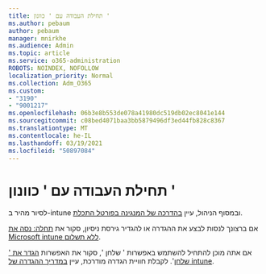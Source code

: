 ```yaml
---
title: תחילת העבודה עם ' כוונון '
ms.author: pebaum
author: pebaum
manager: mnirkhe
ms.audience: Admin
ms.topic: article
ms.service: o365-administration
ROBOTS: NOINDEX, NOFOLLOW
localization_priority: Normal
ms.collection: Adm_O365
ms.custom:
- "3190"
- "9001217"
ms.openlocfilehash: 06b3e8b553de078a41980dc519db02ec8041e144
ms.sourcegitcommit: c08bed4071baa3bb5879496df3ed44fb828c8367
ms.translationtype: MT
ms.contentlocale: he-IL
ms.lasthandoff: 03/19/2021
ms.locfileid: "50897084"
---
```

# <a name="getting-started-with-intune"></a>תחילת העבודה עם ' כוונון '

לסיור מהיר ב-intune ובמסוף הניהול, עיין [בהדרכה של המנגינה בפורטל התכלת](https://docs.microsoft.com/mem/intune/fundamentals/tutorial-walkthrough-endpoint-manager).

אם ברצונך לנסות לבצע את ההגדרה או להגדיר גירסת ניסיון, סקור את [תחלה: נסה את Microsoft intune ללא תשלום](https://docs.microsoft.com/intune/fundamentals/free-trial-sign-up).

אם אתה מוכן להתחיל להשתמש באפשרות ' שלחן ', סקור את האפשרות [הגדר את ' שלחן](https://docs.microsoft.com/mem/intune/fundamentals/setup-steps)'. לקבלת חוויית הגדרה מודרכת, עיין [במדריך ההגדרה של intune](https://admin.microsoft.com/AdminPortal/Home?ref=/modernonboarding/intunesetupguide).